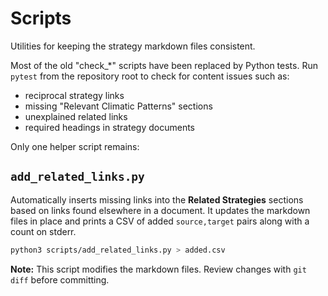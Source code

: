 # Scripts

Utilities for keeping the strategy markdown files consistent.

Most of the old "check_*" scripts have been replaced by Python tests.
Run `pytest` from the repository root to check for content issues such as:

- reciprocal strategy links
- missing "Relevant Climatic Patterns" sections
- unexplained related links
- required headings in strategy documents

Only one helper script remains:

## `add_related_links.py`
Automatically inserts missing links into the **Related Strategies** sections
based on links found elsewhere in a document. It updates the markdown files
in place and prints a CSV of added `source,target` pairs along with a count
on stderr.

```bash
python3 scripts/add_related_links.py > added.csv
```

**Note:** This script modifies the markdown files. Review changes with `git diff`
before committing.
